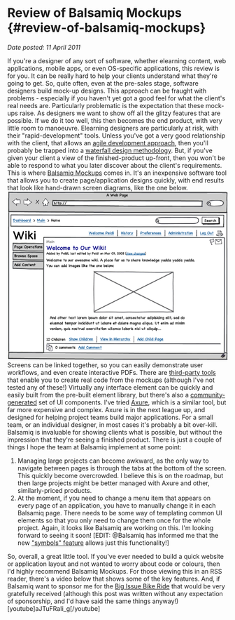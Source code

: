 # Review of Balsamiq Mockups {#review-of-balsamiq-mockups}

_Date posted: 11 April 2011_

If you're a designer of any sort of software, whether elearning content, web applications, mobile apps, or even OS-specific applications, this review is for you. It can be really hard to help your clients understand what they're going to get. So, quite often, even at the pre-sales stage, software designers build mock-up designs. This approach can be fraught with problems - especially if you haven't yet got a good feel for what the client's real needs are. Particularly problematic is the expectation that these mock-ups raise. As designers we want to show off all the glitzy features that are possible. If we do it too well, this then becomes the end product, with very little room to manoeuvre. Elearning designers are particularly at risk, with their "rapid-development" tools. Unless you've got a very good relationship with the client, that allows an [agile development approach](http://en.wikipedia.org/wiki/Agile_software_development), then you'll probably be trapped into a [waterfall design methodology](http://en.wikipedia.org/wiki/Waterfall_model). But, if you've given your client a view of the finished-product up-front, then you won't be able to respond to what you later discover about the client's requirements. This is where [Balsamiq Mockups](http://balsamiq.com/products/mockups) comes in. It's an inexpensive software tool that allows you to create page/application designs quickly, with end results that look like hand-drawn screen diagrams, like the one below.[![Balsamiq mockups sample](./exportlc.php_files/balsamiq_screenshot.png)](./exportlc.php_files/balsamiq_screenshot.png)Screens can be linked together, so you can easily demonstrate user workflows, and even create interactive PDFs. There are [third-party tools](http://balsamiq.com/support/community) that enable you to create real code from the mockups (although I've not tested any of these!) Virtually any interface element can be quickly and easily built from the pre-built element library, but there's also a [community-generated](http://mockupstogo.net/) set of UI components. I've tried [Axure](http://www.axure.com/), which is a similar tool, but far more expensive and complex. Axure is in the next league up, and designed for helping project teams build major applications. For a small team, or an individual designer, in most cases it's probably a bit over-kill. Balsamiq is invaluable for showing clients what is possible, but without the impression that they're seeing a finished product. There is just a couple of things I hope the team at Balsamiq implement at some point:

1.  Managing large projects can become awkward, as the only way to navigate between pages is through the tabs at the bottom of the screen. This quickly become overcrowded. I believe this is on the roadmap, but then large projects might be better managed with Axure and other, similarly-priced products.
2.  At the moment, if you need to change a menu item that appears on every page of an application, you have to manually change it in each Balsamiq page. There needs to be some way of templating common UI elements so that you only need to change them once for the whole project. Again, it looks like Balsamiq are working on this. I'm looking forward to seeing it soon! [EDIT: @Balsamiq has informed me that the new ["symbols" feature](http://balsamiq.com/support/documentation/symbols) allows just this functionality!]

So, overall, a great little tool. If you've ever needed to build a quick website or application layout and not wanted to worry about code or colours, then I'd highly recommend Balsamiq Mockups. For those viewing this in an RSS reader, there's a video below that shows some of the key features. And, if Balsamiq want to sponsor me for the [Big Issue Bike Ride](http://www.learningconversations.co.uk/main/index.php/2011/02/28/big-issue-bike-ride?blog=5) that would be very gratefully received (although this post was written without any expectation of sponsorship, and I'd have said the same things anyway!) [youtube]aJTuFRaIi_g[/youtube]